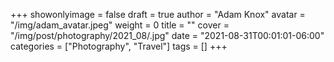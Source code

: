 +++
showonlyimage = false
draft = true
author = "Adam Knox"
avatar = "/img/adam_avatar.jpeg"
weight = 0
title = ""
cover = "/img/post/photography/2021_08/.jpg"
date = "2021-08-31T00:01:01-06:00"
categories = ["Photography", "Travel"]
tags = []
+++
<!--more-->
